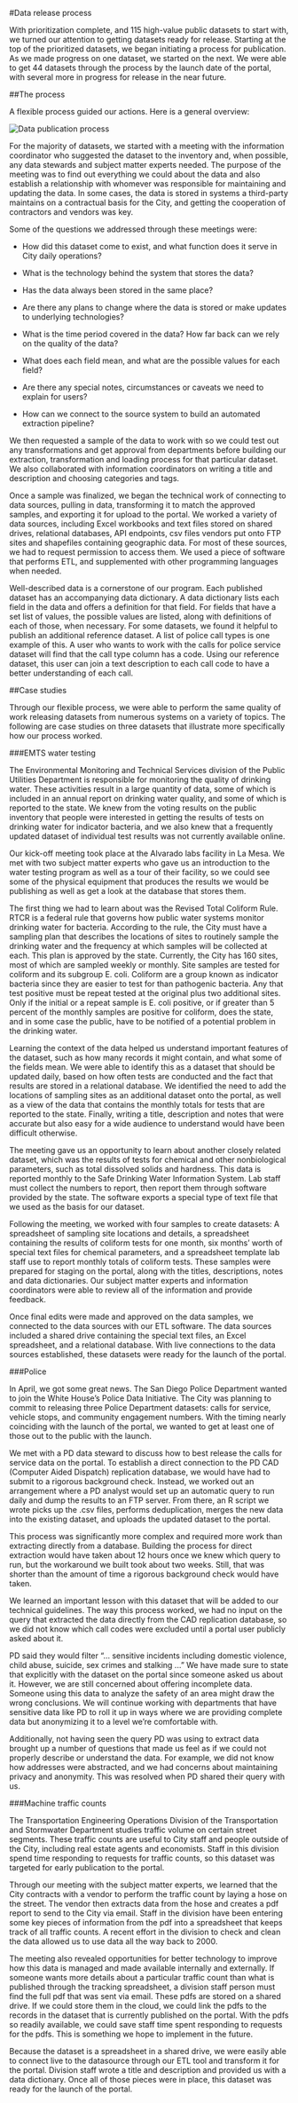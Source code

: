 #Data release process

With prioritization complete, and 115 high-value public datasets to start with, we turned our attention to getting datasets ready for release. Starting at the top of the prioritized datasets, we began initiating a process for publication. As we made progress on one dataset, we started on the next. We were able to get 44 datasets through the process by the launch date of the portal, with several more in progress for release in the near future.

##The process

A flexible process guided our actions. Here is a general overview:

![Data publication process](https://dl.dropboxusercontent.com/u/2969030/process.png)

For the majority of datasets, we started with a meeting with the information coordinator who suggested the dataset to the inventory and, when possible, any data stewards and subject matter experts needed. The purpose of the meeting was to find out everything we could about the data and also establish a relationship with whomever was responsible for maintaining and updating the data. In some cases, the data is stored in systems a third-party maintains on a contractual basis for the City, and getting the cooperation of contractors and vendors was key.

Some of the questions we addressed through these meetings were:

* How did this dataset come to exist, and what function does it serve in City daily operations?

* What is the technology behind the system that stores the data?

* Has the data always been stored in the same place?

* Are there any plans to change where the data is stored or make updates to underlying technologies?

* What is the time period covered in the data? How far back can we rely on the quality of the data?

* What does each field mean, and what are the possible values for each field?

* Are there any special notes, circumstances or caveats we need to explain for users?

* How can we connect to the source system to build an automated extraction pipeline?

We then requested a sample of the data to work with so we could test out any transformations and get approval from departments before building our extraction, transformation and loading process for that particular dataset. We also collaborated with information coordinators on writing a title and description and choosing categories and tags.

Once a sample was finalized, we began the technical work of connecting to data sources, pulling in data, transforming it to match the approved samples, and exporting it for upload to the portal. We worked a variety of data sources, including Excel workbooks and text files stored on shared drives, relational databases, API endpoints, csv files vendors put onto FTP sites and shapefiles containing geographic data. For most of these sources, we had to request permission to access them. We used a piece of software that performs ETL, and supplemented with other programming languages when needed.

Well-described data is a cornerstone of our program. Each published dataset has an accompanying data dictionary. A data dictionary lists each field in the data and offers a definition for that field. For fields that have a set list of values, the possible values are listed, along with definitions of each of those, when necessary. For some datasets, we found it helpful to publish an additional reference dataset. A list of police call types is one example of this. A user who wants to work with the calls for police service dataset will find that the call type column has a code. Using our reference dataset, this user can join a text description to each call code to have a better understanding of each call.

##Case studies

Through our flexible process, we were able to perform the same quality of work releasing datasets from numerous systems on a variety of topics. The following are case studies on three datasets that illustrate more specifically how our process worked.

###EMTS water testing

The Environmental Monitoring and Technical Services division of the Public Utilities Department is responsible for monitoring the quality of drinking water. These activities result in a large quantity of data, some of which is included in an annual report on drinking water quality, and some of which is reported to the state. We knew from the voting results on the public inventory that people were interested in getting the results of tests on drinking water for indicator bacteria, and we also knew that a frequently updated dataset of individual test results was not currently available online.

Our kick-off meeting took place at the Alvarado labs facility in La Mesa. We met with two subject matter experts who gave us an introduction to the water testing program as well as a tour of their facility, so we could see some of the physical equipment that produces the results we would be publishing as well as get a look at the database that stores them.

The first thing we had to learn about was the Revised Total Coliform Rule. RTCR is a federal rule that governs how public water systems monitor drinking water for bacteria. According to the rule, the City must have a sampling plan that describes the locations of sites to routinely sample the drinking water and the frequency at which samples will be collected at each. This plan is approved by the state. Currently, the City has 160 sites, most of which are sampled weekly or monthly. Site samples are tested for coliform and its subgroup E. coli. Coliform are a group known as indicator bacteria since they are easier to test for than pathogenic bacteria. Any that test positive must be repeat tested at the original plus two additional sites. Only if the initial or a repeat sample is E. coli positive, or if greater than 5 percent of the monthly samples are positive for coliform, does the state, and in some case the public, have to be notified of a potential problem in the drinking water.

Learning the context of the data helped us understand important features of the dataset, such as how many records it might contain, and what some of the fields mean. We were able to identify this as a dataset that should be updated daily, based on how often tests are conducted and the fact that results are stored in a relational database. We identified the need to add the locations of sampling sites as an additional dataset onto the portal, as well as a view of the data that contains the monthly totals for tests that are reported to the state. Finally, writing a title, description and notes that were accurate but also easy for a wide audience to understand would have been difficult otherwise.

The meeting gave us an opportunity to learn about another closely related dataset, which was the results of tests for chemical and other nonbiological parameters, such as total dissolved solids and hardness. This data is reported monthly to the Safe Drinking Water Information System. Lab staff must collect the numbers to report, then report them through software provided by the state. The software exports a special type of text file that we used as the basis for our dataset.

Following the meeting, we worked with four samples to create datasets: A spreadsheet of sampling site locations and details, a spreadsheet containing the results of coliform tests for one month, six months’ worth of special text files for chemical parameters, and a spreadsheet template lab staff use to report monthly totals of coliform tests. These samples were prepared for staging on the portal, along with the titles, descriptions, notes and data dictionaries. Our subject matter experts and information coordinators were able to review all of the information and provide feedback.

Once final edits were made and approved on the data samples, we connected to the data sources with our ETL software. The data sources included a shared drive containing the special text files, an Excel spreadsheet, and a relational database. With live connections to the data sources established, these datasets were ready for the launch of the portal.

###Police

In April, we got some great news. The San Diego Police Department wanted to join the White House’s Police Data Initiative. The City was planning to commit to releasing three Police Department datasets: calls for service, vehicle stops, and community engagement numbers. With the timing nearly coinciding with the launch of the portal, we wanted to get at least one of those out to the public with the launch.

We met with a PD data steward to discuss how to best release the calls for service data on the portal. To establish a direct connection to the PD CAD (Computer Aided Dispatch) replication database, we would have had to submit to a rigorous background check. Instead, we worked out an arrangement where a PD analyst would set up an automatic query to run daily and dump the results to an FTP server. From there, an R script we wrote picks up the .csv files, performs deduplication, merges the new data into the existing dataset, and uploads the updated dataset to the portal.

This process was significantly more complex and required more work than extracting directly from a database. Building the process for direct extraction would have taken about 12 hours once we knew which query to run, but the workaround we built took about two weeks. Still, that was shorter than the amount of time a rigorous background check would have taken.

We learned an important lesson with this dataset that will be added to our technical guidelines. The way this process worked, we had no input on the query that extracted the data directly from the CAD replication database, so we did not know which call codes were excluded until a portal user publicly asked about it.

PD said they would filter “… sensitive incidents including domestic violence, child abuse, suicide, sex crimes and stalking ...” We have made sure to state that explicitly with the dataset on the portal since someone asked us about it. However, we are still concerned about offering incomplete data. Someone using this data to analyze the safety of an area might draw the wrong conclusions. We will continue working with departments that have sensitive data like PD to roll it up in ways where we are providing complete data but anonymizing it to a level we’re comfortable with.

Additionally, not having seen the query PD was using to extract data brought up a number of questions that made us feel as if we could not properly describe or understand the data. For example, we did not know how addresses were abstracted, and we had concerns about maintaining privacy and anonymity. This was resolved when PD shared their query with us.

###Machine traffic counts

The Transportation Engineering Operations Division of the Transportation and Stormwater Department studies traffic volume on certain street segments. These traffic counts are useful to City staff and people outside of the City, including real estate agents and economists. Staff in this division spend time responding to requests for traffic counts, so this dataset was targeted for early publication to the portal.

Through our meeting with the subject matter experts, we learned that the City contracts with a vendor to perform the traffic count by laying a hose on the street. The vendor then extracts data from the hose and creates a pdf report to send to the City via email. Staff in the division have been entering some key pieces of information from the pdf into a spreadsheet that keeps track of all traffic counts. A recent effort in the division to check and clean the data allowed us to use data all the way back to 2000.

The meeting also revealed opportunities for better technology to improve how this data is managed and made available internally and externally. If someone wants more details about a particular traffic count than what is published through the tracking spreadsheet, a division staff person must find the full pdf that was sent via email. These pdfs are stored on a shared drive. If we could store them in the cloud, we could link the pdfs to the records in the dataset that is currently published on the portal. With the pdfs so readily available, we could save staff time spent responding to requests for the pdfs. This is something we hope to implement in the future.

Because the dataset is a spreadsheet in a shared drive, we were easily able to connect live to the datasource through our ETL tool and transform it for the portal. Division staff wrote a title and description and provided us with a data dictionary. Once all of those pieces were in place, this dataset was ready for the launch of the portal.
